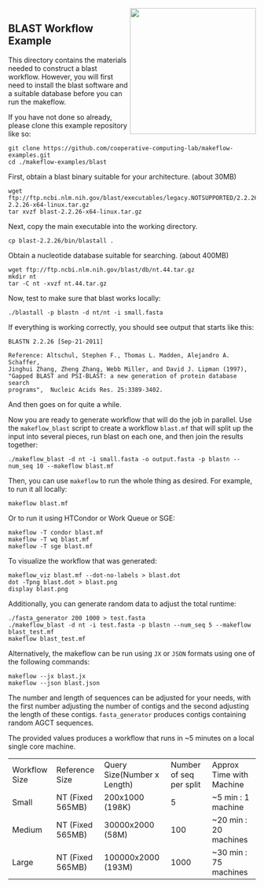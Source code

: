 <img align=right src=blast.png width=256>

BLAST Workflow Example
----------------------

This directory contains the materials needed to construct a blast workflow.
However, you will first need to install the blast software and a suitable
database before you can run the makeflow.

If you have not done so already, please clone this example repository like so:
```
git clone https://github.com/cooperative-computing-lab/makeflow-examples.git
cd ./makeflow-examples/blast
```

First, obtain a blast binary suitable for your architecture. (about 30MB)
```
wget ftp://ftp.ncbi.nlm.nih.gov/blast/executables/legacy.NOTSUPPORTED/2.2.26/blast-2.2.26-x64-linux.tar.gz
tar xvzf blast-2.2.26-x64-linux.tar.gz
```

Next, copy the main executable into the working directory.
```
cp blast-2.2.26/bin/blastall .
```

Obtain a nucleotide database suitable for searching. (about 400MB)
```
wget ftp://ftp.ncbi.nlm.nih.gov/blast/db/nt.44.tar.gz
mkdir nt
tar -C nt -xvzf nt.44.tar.gz
```

Now, test to make sure that blast works locally:
```
./blastall -p blastn -d nt/nt -i small.fasta

```

If everything is working correctly, you should see output that starts like this:

```
BLASTN 2.2.26 [Sep-21-2011]

Reference: Altschul, Stephen F., Thomas L. Madden, Alejandro A. Schaffer, 
Jinghui Zhang, Zheng Zhang, Webb Miller, and David J. Lipman (1997), 
"Gapped BLAST and PSI-BLAST: a new generation of protein database search
programs",  Nucleic Acids Res. 25:3389-3402.

```

And then goes on for quite a while.

Now you are ready to generate workflow that will do the job in parallel.
Use the `makeflow_blast` script to create a workflow `blast.mf` that
will split up the input into several pieces, run blast on each one,
and then join the results together:

```
./makeflow_blast -d nt -i small.fasta -o output.fasta -p blastn --num_seq 10 --makeflow blast.mf
```

Then, you can use `makeflow` to run the whole thing as desired.
For example, to run it all locally:

```
makeflow blast.mf
```

Or to run it using HTCondor or Work Queue or SGE:
```
makeflow -T condor blast.mf
makeflow -T wq blast.mf
makeflow -T sge blast.mf
```

To visualize the workflow that was generated:
```
makeflow_viz blast.mf --dot-no-labels > blast.dot
dot -Tpng blast.dot > blast.png
display blast.png
```

Additionally, you can generate random data to adjust the total runtime:
```
./fasta_generator 200 1000 > test.fasta
./makeflow_blast -d nt -i test.fasta -p blastn --num_seq 5 --makeflow blast_test.mf
makeflow blast_test.mf
```

Alternatively, the makeflow can be run using `JX` or `JSON` formats using one of the following commands:
```
makeflow --jx blast.jx
makeflow --json blast.json
```

The number and length of sequences can be adjusted for your needs, with the first number 
adjusting the number of contigs and the second adjusting the length of these contigs.
`fasta_generator` produces contigs containing random AGCT sequences.

The provided values produces a workflow that runs in ~5 minutes on a local single core machine.

<table cellpadding=20>
<tr><td>Workflow Size<td>Reference Size<td>Query Size(Number x Length)<td>Number of seq per split<td> Approx Time with Machine
<tr><td>Small<td>NT (Fixed 565MB)<td>200x1000 (198K)<td>5 <td> ~5 min : 1 machine
<tr><td>Medium<td>NT (Fixed 565MB)<td>30000x2000 (58M)<td>100 <td> ~20 min : 20 machines
<tr><td>Large<td>NT (Fixed 565MB)<td>100000x2000 (193M)<td>1000 <td> ~30 min : 75 machines
</table>

